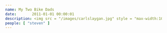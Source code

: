 ```yaml
---
name: My Two Bike Dads
date:       2011-01-01 00:00:01
description: <img src = "/images/carlslaygan.jpg" style = "max-width:100%;" /> <br> Charleston
people: [ "steven" ]
---
```

